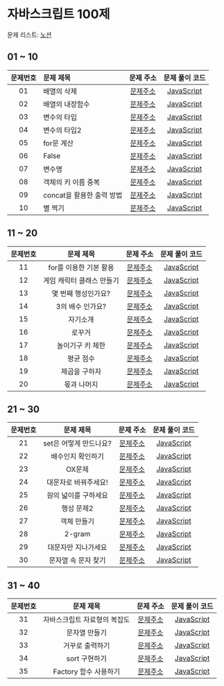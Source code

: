 # 자바스크립트 100제

문제 리스트: [노션](https://www.notion.so/JS-100-94d97d294dd14c9b911a02c840fa9f2d)

## 01 ~ 10

| 문제번호 | 문제 제목                 |                                  문제 주소                                  |                 문제 풀이 코드                  |
| :------: | :------------------------ | :-------------------------------------------------------------------------: | :---------------------------------------------: |
|    01    | 배열의 삭제               |    [문제주소](https://www.notion.so/1-94677631c7b642a7bf3a60d93137f7b5)     |        [JavaScript](./01-배열의_삭제.js)        |
|    02    | 배열의 내장함수           |    [문제주소](https://www.notion.so/2-788973aacbf949dc81e98db31036d458)     |      [JavaScript](./02-배열의_내장함수.js)      |
|    03    | 변수의 타입               |    [문제주소](https://www.notion.so/3-8c063316324b42239786fd2c3e7bc105)     |        [JavaScript](./03-변수의_타입.js)        |
|    04    | 변수의 타입2              |   [문제주소](https://www.notion.so/4-2-7c2a26a48d214a7d9e1c6d7164f76909)    |       [JavaScript](./04-변수의_타입2.js)        |
|    05    | for문 계산                |  [문제주소](https://www.notion.so/5-for-638d3381b00f4e1d89d4350b089d491a)   |        [JavaScript](./05-for문_계산.js)         |
|    06    | False                     | [문제주소](https://www.notion.so/6-False-75e3067aaa0c48c98ba1e19ef086fb71)  |           [JavaScript](./06-False.js)           |
|    07    | 변수명                    |    [문제주소](https://www.notion.so/7-ade1039d89a547ec861ecbae6575a0af)     |          [JavaScript](./07-변수명.js)           |
|    08    | 객체의 키 이름 중복       |    [문제주소](https://www.notion.so/8-c59d74ba23ed46b68d304fb03ac1b341)     |    [JavaScript](./08-객체의_키_이름_중복.js)    |
|    09    | concat을 활용한 출력 방법 | [문제주소](https://www.notion.so/9-concat-1f73859ed0714620b8fb88fd0800edaf) | [JavaScript](./09-concat을_활용한_출력_방법.js) |
|    10    | 별 찍기                   |    [문제주소](https://www.notion.so/10-26e59abc17d6492eb8fe8f8c20c632ca)    |          [JavaScript](./10-별_찍기.js)          |

## 11 ~ 20

| 문제번호 |         문제 제목         |                                 문제 주소                                 |                 문제 풀이 코드                  |
| :------: | :-----------------------: | :-----------------------------------------------------------------------: | :---------------------------------------------: |
|    11    |  for를 이용한 기본 활용   | [문제주소](https://www.notion.so/11-for-e1aa3b5776fb4aa5b04addd81514f3a4) |  [JavaScript](./11-for를_이용한_기본_활용.js)   |
|    12    | 게임 캐릭터 클래스 만들기 |   [문제주소](https://www.notion.so/12-428b1f00ec8e4199a62e512afc83ab0b)   | [JavaScript](./12-게임_캐릭터_클래스_만들기.js) |
|    13    |    몇 번째 행성인가요?    |   [문제주소](https://www.notion.so/13-d4c0ca85e92d4bcb90b6b2091a00b502)   |    [JavaScript](./13-몇_번째_행성인가요.js)     |
|    14    |     3의 배수 인가요?      |  [문제주소](https://www.notion.so/14-3-40c5e827e7954e969c4eb7554021dda6)  |      [JavaScript](./14-3의_배수_인가요.js)      |
|    15    |         자기소개          |   [문제주소](https://www.notion.so/15-8226e8af98884b07a204bf746a13f270)   |         [JavaScript](./15-자기소개.js)          |
|    16    |          로꾸거           |   [문제주소](https://www.notion.so/16-6a79764cb50f4849ad35b30073d61df0)   |          [JavaScript](./16-로꾸거.js)           |
|    17    |     놀이기구 키 제한      |   [문제주소](https://www.notion.so/17-a4f5e8077c1d4527b173f96858666127)   |     [JavaScript](./17-놀이기구_키_제한.js)      |
|    18    |         평균 점수         |   [문제주소](https://www.notion.so/18-4183c53d7a934f4da8fe54507dceb00a)   |         [JavaScript](./18-평균_점수.js)         |
|    19    |       제곱을 구하자       |   [문제주소](https://www.notion.so/19-b268261747b3455a874b19f9dbb89ccf)   |       [JavaScript](./19-제곱을_구하자.js)       |
|    20    |        몫과 나머지        |   [문제주소](https://www.notion.so/20-62c820e571564b488e8136d7c1b7c46f)   |        [JavaScript](./20-몫과_나머지.js)        |

## 21 ~ 30

| 문제번호 |       문제 제목        |                                  문제 주소                                   |               문제 풀이 코드                |
| :------: | :--------------------: | :--------------------------------------------------------------------------: | :-----------------------------------------: |
|    21    | set은 어떻게 만드나요? |  [문제주소](https://www.notion.so/21-set-c8ff3a241cca477ab0c56d7e9a49e6b4)   | [JavaScript](./21-set은_어떻게_만드나요.js) |
|    22    |   배수인지 확인하기    |    [문제주소](https://www.notion.so/22-1b2b76da2aba48508e89b38d50b1af6c)     |   [JavaScript](./22-배수인지_확인하기.js)   |
|    23    |         OX문제         |   [문제주소](https://www.notion.so/23-OX-f0a0a6971b1b4a76a7430e0ff128e515)   |        [JavaScript](./23-OX문제.js)         |
|    24    |  대문자로 바꿔주세요!  |    [문제주소](https://www.notion.so/24-bd6c963c0b294c8fa0b1c98f932dcc28)     |  [JavaScript](./24-대문자로_바꿔주세요.js)  |
|    25    |  원의 넓이를 구하세요  |    [문제주소](https://www.notion.so/25-a4d299898a4c4b2fb6615aa57b4c6f6f)     | [JavaScript](./25-원의_넓이를_구하세요.js)  |
|    26    |       행성 문제2       |   [문제주소](https://www.notion.so/26-2-a9ae3f90c41c4aef96af9c10f13a1d5d)    |      [JavaScript](./26-행성_문제2.js)       |
|    27    |      객체 만들기       |    [문제주소](https://www.notion.so/27-1bdb95a6719049ceb820538eda42c3a8)     |      [JavaScript](./27-객체_만들기.js)      |
|    28    |         2-gram         | [문제주소](https://www.notion.so/28-2-gram-fb3e43a5c88f4745932844d1ebac7725) |        [JavaScript](./28-2-gram.js)         |
|    29    |  대문자만 지나가세요   |    [문제주소](https://www.notion.so/29-ef7e9672d0db44efa3e69c4799aea12e)     |  [JavaScript](./29-대문자만_지나가세요.js)  |
|    30    |  문자열 속 문자 찾기   |    [문제주소](https://www.notion.so/30-c0ce1df21dbb431c8eb356d0c47491ed)     |  [JavaScript](./30-문자열_속_문자_찾기.js)  |

## 31 ~ 40

| 문제번호 |          문제 제목           |                                   문제 주소                                   |                   문제 풀이 코드                   |
| :------: | :--------------------------: | :---------------------------------------------------------------------------: | :------------------------------------------------: |
|    31    | 자바스크립트 자료형의 복잡도 |     [문제주소](https://www.notion.so/31-6772762cc7c7486a9643452a1baf5e1d)     | [JavaScript](./31-자바스크립트_자료형의_복잡도.js) |
|    32    |        문자열 만들기         |     [문제주소](https://www.notion.so/32-bc824f2a919e4f948441286bb253cef0)     |        [JavaScript](./32-문자열_만들기.js)         |
|    33    |       거꾸로 출력하기        |     [문제주소](https://www.notion.so/33-e31451740a314d09ba074aac0a1002ed)     |       [JavaScript](./33-거꾸로_출력하기.js)        |
|    34    |        sort 구현하기         |  [문제주소](https://www.notion.so/34-sort-35f9e8bed7f34f5a8722588b400d0d8c)   |        [JavaScript](./34-sort_구현하기.js)         |
|    35    |    Factory 함수 사용하기     | [문제주소](https://www.notion.so/35-Factory-6a3a32fd25344c7e9e7ae5eaa7a37dc2) |    [JavaScript](./35-Factory_함수_사용하기.js)     |
